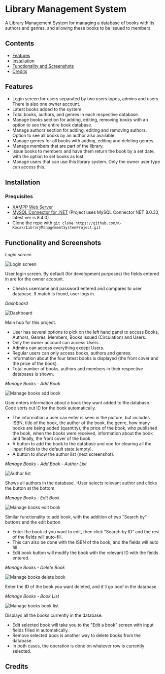 # Library Management System

A Library Management System for managing a database of books with its authors and genres, and allowing these books to be issued to members.

## Contents

- [Features](#features)
- [Installation](#installation)
- [Functionality and Screenshots](#functionality-and-screenshots)
- [Credits](#credits)

## Features

- Login screen for users separated by two users types, admins and users. There is also one owner account.
- Latest books added to the system.
- Total books, authors, and genres in each respective database.
- Manage books section for adding, editing, removing books with an option to see the entire book database.
- Manage authors section for adding, editing and removing authors. Option to see all books by an author also available.
- Manage genres for all books with adding, editing and deleting genres.
- Manage members that are part of the library.
- Issue books to members and have them return the book by a set date, with the option to set books as lost.
- Manage users that can use this library system. Only the owner user type can access this.

## Installation

### Prequisites

- [XAMPP Web Server](https://www.apachefriends.org/)
- [MySQL Connector for .NET](https://dev.mysql.com/downloads/connector/net/)  (Project uses MySQL Connector NET 8.0.33, latest ver is 8.4.0)
- Clone the repo with `git clone https://github.com/K-Kocak/LibraryManagementSystemProject.git`

## Functionality and Screenshots

*Login screen*

![Login screen](./docs/readme/LoginFormPicture.png)

User login screen. By default (for development purposes) the fields entered in are for the owner account.
- Checks username and password entered and compares to user database. If match is found, user logs in.

*Dashboard*

![Dashboard](./docs/readme/DashboardFormPicture.png)

Main hub for this project.
- User has several options to pick on the left hand panel to access Books, Authors, Genres, Members, Books Issued (Circulation) and Users.
- Only the owner account can access Users.
- Admins can access everything except Users.
- Regular users can only access books, authors and genres.
- Information about the four latest books is displayed (the front cover and the price of the book).
- Total number of books, authors and members in their respective databases is shown.

*Manage Books - Add Book*

![Manage books add book](./docs/readme/ManageBooksAddBookPictureEntries.png)

User enters information about a book they want added to the database. Code sorts out ID for the book automatically.
- The information a user can enter is seen in the picture, but includes ISBN, title of the book, the author of the book, the genre, how many books are being added (quantity), the price of the book, who published the book, when the books were received, information about the book and finally, the front cover of the book.
- A button to add the book to the database and one for clearing all the input fields to the default state (empty).
- A button to show the author list (next screenshot).

*Manage Books - Add Book - Author List*

![Author list](./docs/readme/AuthorListFormPicture.png)

Shows all authors in the database.
-User selects relevant author and clicks the button at the bottom.

*Manage Books - Edit Book*

![Manage books edit book](./docs/readme/ManageBooksEditBookPictureEntries.png)

Similar functionality to add book, with the addition of two "Search by" buttons and the edit button.
- Enter the book id you want to edit, then click "Search by ID" and the rest of the fields will auto-fill.
- This can also be done with the ISBN of the book, and the fields will auto fill.
- Edit book button will modify the book with the relevant ID with the fields entered.

*Manage Books - Delete Book*

![Manage books delete book](docs/readme/ManageBooksDeleteBookPicture.png)

Enter the ID of the book you want deleted, and it'll go poof in the database.

*Manage Books - Book List*

![Manage books book list](docs/readme/ManageBooksShowBookListPicture.png)

Displays all the books currently in the database.
- Edit selected book will take you to the "Edit a book" screen with input fields filled in automatically.
- Remove selected book is another way to delete books from the database.
- In both cases, the operation is done on whatever row is currently selected.



## Credits
